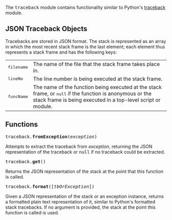 The <tt>traceback</tt> module contains functionality similar to
Python's [traceback] module.

## JSON Traceback Objects ##

Tracebacks are stored in JSON format. The stack is represented as an
array in which the most recent stack frame is the last element; each
element thus represents a stack frame and has the following keys:

<table>
  <tr>
    <td><tt>filename</tt></td>
    <td>The name of the file that the stack frame takes place in.</td>
  </tr>
  <tr>
    <td><tt>lineNo</tt></td>
    <td>The line number is being executed at the stack frame.</td>
  </tr>
  <tr>
    <td><tt>funcName</tt></td>
    <td>The name of the function being executed at the stack frame, or
    <tt>null</tt> if the function is anonymous or the stack frame is
    being executed in a top-level script or module.</td>
  </tr>
</table>

## Functions ##

<tt>traceback.**fromException**(*exception*)</tt>

Attempts to extract the traceback from *exception*, returning the
JSON representation of the traceback or <tt>null</tt> if no traceback
could be extracted.

<tt>traceback.**get**()</tt>

Returns the JSON representation of the stack at the point that this
function is called.

<tt>traceback.**format**([*tbOrException*])</tt>

Given a JSON representation of the stack or an exception instance,
returns a formatted plain text representation of it, similar to
Python's formatted stack tracebacks.  If no argument is provided, the
stack at the point this function is called is used.

  [traceback]: http://docs.python.org/library/traceback.html
